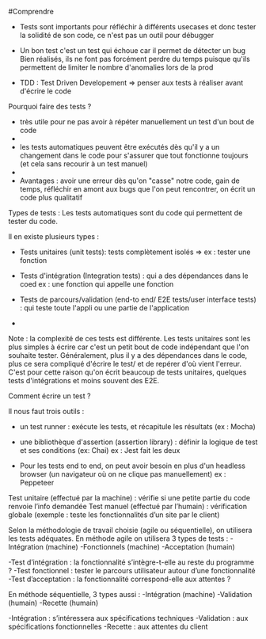 #Comprendre

- Tests sont importants pour réfléchir à différents usecases et donc tester la solidité de son code, ce n'est pas un outil pour débugger

- Un bon test c'est un test qui échoue car il permet de détecter un bug
Bien réalisés, ils ne font pas forcément perdre du temps puisque qu'ils permettent de limiter le nombre d'anomalies lors de la prod

- TDD : Test Driven Developement ⇒ penser aux tests à réaliser avant d'écrire le code


Pourquoi faire des tests ?
- très utile pour ne pas avoir à répéter manuellement un test d'un bout de code
-
- les tests automatiques peuvent être exécutés dès qu'il y a un changement dans le code pour s'assurer que tout fonctionne toujours (et cela sans recourir à un test manuel)
-
- Avantages : avoir une erreur dès qu'on "casse" notre code, gain de temps, réfléchir en amont aux bugs que l'on peut rencontrer, on écrit un code plus qualitatif


Types de tests :
Les tests automatiques sont du code qui permettent de tester du code.

Il en existe plusieurs types :

- Tests unitaires (unit tests): tests complètement isolés
⇒ ex : tester une fonction

- Tests d'intégration (Integration tests) : qui a des dépendances dans le coed
ex : une fonction qui appelle une fonction

- Tests de parcours/validation (end-to end/ E2E tests/user interface tests) : qui teste toute l'appli ou une partie de l'application
- 
Note : la complexité de ces tests est différente. Les tests unitaires sont les plus simples à écrire car c'est un petit bout de code indépendant que l'on souhaite tester. Généralement, plus il y a des dépendances dans le code, plus ce sera compliqué d'écrire le test/ et de repérer d'où vient l'erreur.
C'est pour cette raison qu'on écrit beaucoup de tests unitaires, quelques tests d'intégrations et moins souvent des E2E.

Comment écrire un test ?

Il nous faut trois outils :
- un test runner : exécute les tests, et récapitule les résultats (ex : Mocha)

- une bibliothèque d'assertion (assertion library) : définir la logique de test et ses conditions (ex: Chai)
ex : Jest fait les deux

- Pour les tests end to end, on peut avoir besoin en plus d'un headless browser (un navigateur où on ne clique pas manuellement) ex : Peppeteer



Test unitaire (effectué par la machine) : vérifie si une petite partie du code renvoie l’info demandée
Test manuel (effectué par l’humain) : vérification globale (exemple : teste les fonctionnalités d’un site par le client)

Selon la méthodologie de travail choisie (agile ou séquentielle), on utilisera les tests adéquates.
En méthode agile on utilisera 3 types de tests :
-Intégration (machine)
-Fonctionnels (machine)
-Acceptation (humain)

-Test d’intégration : la fonctionnalité s’intègre-t-elle au reste du programme ?
-Test fonctionnel : tester le parcours utilisateur autour d’une fonctionnalité
-Test d’acceptation : la fonctionnalité correspond-elle aux attentes ?

En méthode séquentielle, 3 types aussi :
-Intégration (machine)
-Validation (humain)
-Recette (humain)

-Intégration : s’intéressera aux spécifications techniques
-Validation : aux spécifications fonctionnelles
-Recette : aux attentes du client
